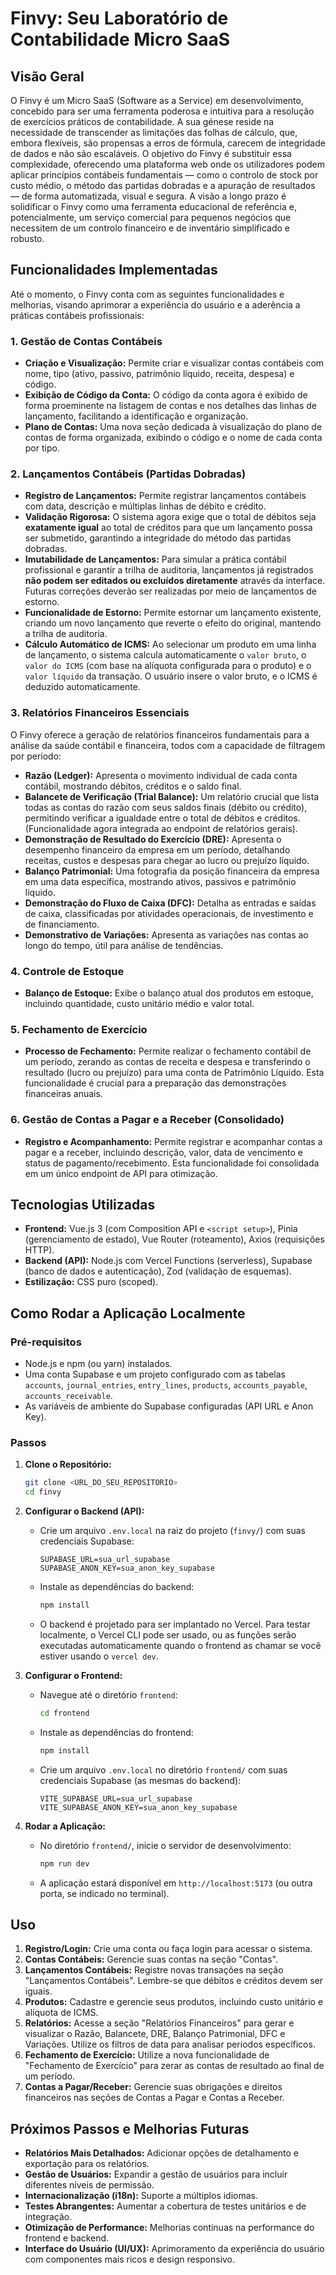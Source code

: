 # Finvy: Seu Laboratório de Contabilidade Micro SaaS

## Visão Geral

O Finvy é um Micro SaaS (Software as a Service) em desenvolvimento, concebido para ser uma ferramenta poderosa e intuitiva para a resolução de exercícios práticos de contabilidade. A sua génese reside na necessidade de transcender as limitações das folhas de cálculo, que, embora flexíveis, são propensas a erros de fórmula, carecem de integridade de dados e não são escaláveis. O objetivo do Finvy é substituir essa complexidade, oferecendo uma plataforma web onde os utilizadores podem aplicar princípios contábeis fundamentais — como o controlo de stock por custo médio, o método das partidas dobradas e a apuração de resultados — de forma automatizada, visual e segura. A visão a longo prazo é solidificar o Finvy como uma ferramenta educacional de referência e, potencialmente, um serviço comercial para pequenos negócios que necessitem de um controlo financeiro e de inventário simplificado e robusto.

## Funcionalidades Implementadas

Até o momento, o Finvy conta com as seguintes funcionalidades e melhorias, visando aprimorar a experiência do usuário e a aderência a práticas contábeis profissionais:

### 1. Gestão de Contas Contábeis
*   **Criação e Visualização:** Permite criar e visualizar contas contábeis com nome, tipo (ativo, passivo, patrimônio líquido, receita, despesa) e código.
*   **Exibição de Código da Conta:** O código da conta agora é exibido de forma proeminente na listagem de contas e nos detalhes das linhas de lançamento, facilitando a identificação e organização.
*   **Plano de Contas:** Uma nova seção dedicada à visualização do plano de contas de forma organizada, exibindo o código e o nome de cada conta por tipo.

### 2. Lançamentos Contábeis (Partidas Dobradas)
*   **Registro de Lançamentos:** Permite registrar lançamentos contábeis com data, descrição e múltiplas linhas de débito e crédito.
*   **Validação Rigorosa:** O sistema agora exige que o total de débitos seja **exatamente igual** ao total de créditos para que um lançamento possa ser submetido, garantindo a integridade do método das partidas dobradas.
*   **Imutabilidade de Lançamentos:** Para simular a prática contábil profissional e garantir a trilha de auditoria, lançamentos já registrados **não podem ser editados ou excluídos diretamente** através da interface. Futuras correções deverão ser realizadas por meio de lançamentos de estorno.
*   **Funcionalidade de Estorno:** Permite estornar um lançamento existente, criando um novo lançamento que reverte o efeito do original, mantendo a trilha de auditoria.
*   **Cálculo Automático de ICMS:** Ao selecionar um produto em uma linha de lançamento, o sistema calcula automaticamente o `valor bruto`, o `valor do ICMS` (com base na alíquota configurada para o produto) e o `valor líquido` da transação. O usuário insere o valor bruto, e o ICMS é deduzido automaticamente.

### 3. Relatórios Financeiros Essenciais
O Finvy oferece a geração de relatórios financeiros fundamentais para a análise da saúde contábil e financeira, todos com a capacidade de filtragem por período:

*   **Razão (Ledger):** Apresenta o movimento individual de cada conta contábil, mostrando débitos, créditos e o saldo final.
*   **Balancete de Verificação (Trial Balance):** Um relatório crucial que lista todas as contas do razão com seus saldos finais (débito ou crédito), permitindo verificar a igualdade entre o total de débitos e créditos. (Funcionalidade agora integrada ao endpoint de relatórios gerais).
*   **Demonstração de Resultado do Exercício (DRE):** Apresenta o desempenho financeiro da empresa em um período, detalhando receitas, custos e despesas para chegar ao lucro ou prejuízo líquido.
*   **Balanço Patrimonial:** Uma fotografia da posição financeira da empresa em uma data específica, mostrando ativos, passivos e patrimônio líquido.
*   **Demonstração do Fluxo de Caixa (DFC):** Detalha as entradas e saídas de caixa, classificadas por atividades operacionais, de investimento e de financiamento.
*   **Demonstrativo de Variações:** Apresenta as variações nas contas ao longo do tempo, útil para análise de tendências.

### 4. Controle de Estoque
*   **Balanço de Estoque:** Exibe o balanço atual dos produtos em estoque, incluindo quantidade, custo unitário médio e valor total.

### 5. Fechamento de Exercício
*   **Processo de Fechamento:** Permite realizar o fechamento contábil de um período, zerando as contas de receita e despesa e transferindo o resultado (lucro ou prejuízo) para uma conta de Patrimônio Líquido. Esta funcionalidade é crucial para a preparação das demonstrações financeiras anuais.

### 6. Gestão de Contas a Pagar e a Receber (Consolidado)
*   **Registro e Acompanhamento:** Permite registrar e acompanhar contas a pagar e a receber, incluindo descrição, valor, data de vencimento e status de pagamento/recebimento. Esta funcionalidade foi consolidada em um único endpoint de API para otimização.

## Tecnologias Utilizadas

*   **Frontend:** Vue.js 3 (com Composition API e `<script setup>`), Pinia (gerenciamento de estado), Vue Router (roteamento), Axios (requisições HTTP).
*   **Backend (API):** Node.js com Vercel Functions (serverless), Supabase (banco de dados e autenticação), Zod (validação de esquemas).
*   **Estilização:** CSS puro (scoped).

## Como Rodar a Aplicação Localmente

### Pré-requisitos

*   Node.js e npm (ou yarn) instalados.
*   Uma conta Supabase e um projeto configurado com as tabelas `accounts`, `journal_entries`, `entry_lines`, `products`, `accounts_payable`, `accounts_receivable`.
*   As variáveis de ambiente do Supabase configuradas (API URL e Anon Key).

### Passos

1.  **Clone o Repositório:**
    ```bash
    git clone <URL_DO_SEU_REPOSITORIO>
    cd finvy
    ```

2.  **Configurar o Backend (API):**
    *   Crie um arquivo `.env.local` na raiz do projeto (`finvy/`) com suas credenciais Supabase:
        ```
        SUPABASE_URL=sua_url_supabase
        SUPABASE_ANON_KEY=sua_anon_key_supabase
        ```
    *   Instale as dependências do backend:
        ```bash
        npm install
        ```
    *   O backend é projetado para ser implantado no Vercel. Para testar localmente, o Vercel CLI pode ser usado, ou as funções serão executadas automaticamente quando o frontend as chamar se você estiver usando o `vercel dev`.

3.  **Configurar o Frontend:**
    *   Navegue até o diretório `frontend`:
        ```bash
        cd frontend
        ```
    *   Instale as dependências do frontend:
        ```bash
        npm install
        ```
    *   Crie um arquivo `.env.local` no diretório `frontend/` com suas credenciais Supabase (as mesmas do backend):
        ```
        VITE_SUPABASE_URL=sua_url_supabase
        VITE_SUPABASE_ANON_KEY=sua_anon_key_supabase
        ```

4.  **Rodar a Aplicação:**
    *   No diretório `frontend/`, inicie o servidor de desenvolvimento:
        ```bash
        npm run dev
        ```
    *   A aplicação estará disponível em `http://localhost:5173` (ou outra porta, se indicado no terminal).

## Uso

1.  **Registro/Login:** Crie uma conta ou faça login para acessar o sistema.
2.  **Contas Contábeis:** Gerencie suas contas na seção "Contas".
3.  **Lançamentos Contábeis:** Registre novas transações na seção "Lançamentos Contábeis". Lembre-se que débitos e créditos devem ser iguais.
4.  **Produtos:** Cadastre e gerencie seus produtos, incluindo custo unitário e alíquota de ICMS.
5.  **Relatórios:** Acesse a seção "Relatórios Financeiros" para gerar e visualizar o Razão, Balancete, DRE, Balanço Patrimonial, DFC e Variações. Utilize os filtros de data para analisar períodos específicos.
6.  **Fechamento de Exercício:** Utilize a nova funcionalidade de "Fechamento de Exercício" para zerar as contas de resultado ao final de um período.
7.  **Contas a Pagar/Receber:** Gerencie suas obrigações e direitos financeiros nas seções de Contas a Pagar e Contas a Receber.

## Próximos Passos e Melhorias Futuras

*   **Relatórios Mais Detalhados:** Adicionar opções de detalhamento e exportação para os relatórios.
*   **Gestão de Usuários:** Expandir a gestão de usuários para incluir diferentes níveis de permissão.
*   **Internacionalização (i18n):** Suporte a múltiplos idiomas.
*   **Testes Abrangentes:** Aumentar a cobertura de testes unitários e de integração.
*   **Otimização de Performance:** Melhorias contínuas na performance do frontend e backend.
*   **Interface do Usuário (UI/UX):** Aprimoramento da experiência do usuário com componentes mais ricos e design responsivo.
